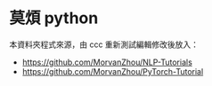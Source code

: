 # 莫煩 python

本資料夾程式來源，由 ccc 重新測試編輯修改後放入：

* https://github.com/MorvanZhou/NLP-Tutorials
* https://github.com/MorvanZhou/PyTorch-Tutorial

